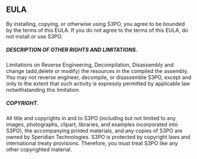 ## EULA
 
By installing, copying, or otherwise using S3PO, you agree to be bounded by the terms of this EULA.
If you do not agree to the terms of this EULA, do not install or use S3PO.

##### DESCRIPTION OF OTHER RIGHTS AND LIMITATIONS.
Limitations on Reverse Engineering, Decompilation, Disassembly and change (add,delete or modify) the resources in the compiled the assembly. You may not reverse engineer, decompile, or disassemble S3PO, except and only to the extent that such activity is expressly permitted by applicable law notwithstanding this limitation.

##### COPYRIGHT.
All title and copyrights in and to S3PO (including but not limited to any images, photographs, clipart, libraries, and examples incorporated into S3PO), the accompanying printed materials, and any copies of S3PO are owned by Speridian Technologies. S3PO is protected by copyright laws and international treaty provisions. Therefore, you must treat S3PO like any other copyrighted material.